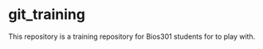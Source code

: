 git_training
============

This repository is a training repository for Bios301 students for to play with.
